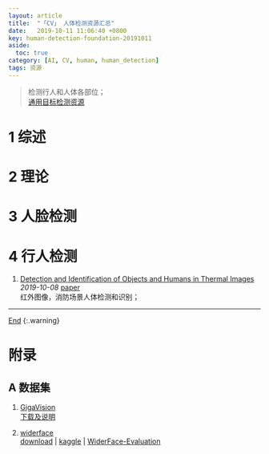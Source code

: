 ```yaml
---
layout: article
title:  "「CV」 人体检测资源汇总"
date:   2019-10-11 11:06:40 +0800
key: human-detection-foundation-20191011
aside:
  toc: true
category: [AI, CV, human, human_detection]
tags: 资源
---
```

<span id='head'></span>  
>检测行人和人体各部位；       
[通用目标检测资源](/ai/cv/detection/2019/05/10/foundation.html)      

<!--more-->

# 1 综述  
# 2 理论

# 3 人脸检测

# 4 行人检测
1. [Detection and Identification of Objects and Humans in Thermal Images](http://cn.arxiv.org/abs/1910.03617)    
*2019-10-08* [paper](https://arxiv.org/abs/1910.03617)    
红外图像，消防场景人体检测和识别；   


-------------------  
[End](#head)
{:.warning}  


# 附录
## A 数据集
1. [GigaVision](http://www.panda-dataset.com/)      
[下载及说明](http://www.panda-dataset.com/Download.html)     

1. [widerface](http://wider-challenge.org/2019.html)     
[download](http://shuoyang1213.me/WIDERFACE/) | [kaggle](https://www.kaggle.com/mksaad/wider-face-a-face-detection-benchmark)  | [WiderFace-Evaluation](https://github.com/wondervictor/WiderFace-Evaluation)  
